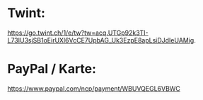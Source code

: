 # Twint:
https://go.twint.ch/1/e/tw?tw=acq.UTGp92k3TI-L73IU3sjSB1oEirUXl6VcCE7UpbAG_Uk3EzpE8apLsiDJdIeUAMig.
# PayPal / Karte:
https://www.paypal.com/ncp/payment/WBUVQEGL6VBWC